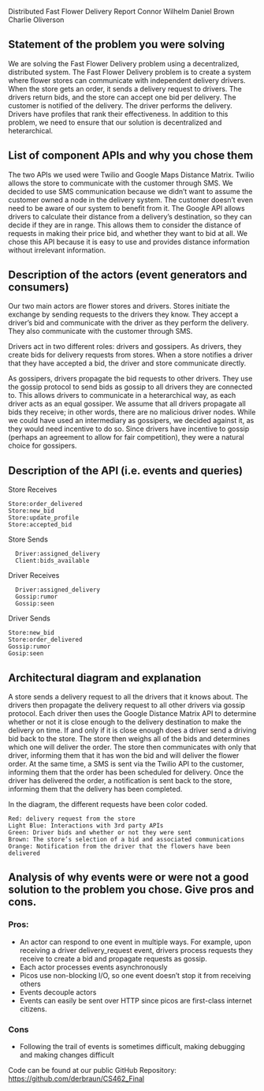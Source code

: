 Distributed Fast Flower Delivery Report
Connor Wilhelm
Daniel Brown
Charlie Oliverson
 
## Statement of the problem you were solving
We are solving the Fast Flower Delivery problem using a decentralized, distributed system. The Fast Flower Delivery problem is to create a system where flower stores can communicate with independent delivery drivers. When the store gets an order, it sends a delivery request to drivers. The drivers return bids, and the store can accept one bid per delivery. The customer is notified of the delivery. The driver performs the delivery. Drivers have profiles that rank their effectiveness. In addition to this problem, we need to ensure that our solution is decentralized and heterarchical.
## List of component APIs and why you chose them
The two APIs we used were Twilio and Google Maps Distance Matrix. Twilio allows the store to communicate with the customer through SMS. We decided to use SMS communication because we didn’t want to assume the customer owned a node in the delivery system. The customer doesn’t even need to be aware of our system to benefit from it. The Google API allows drivers to calculate their distance from a delivery’s destination, so they can decide if they are in range. This allows them to consider the distance of requests in making their price bid, and whether they want to bid at all. We chose this API because it is easy to use and provides distance information without irrelevant information.
## Description of the actors (event generators and consumers)
Our two main actors are flower stores and drivers. Stores initiate the exchange by sending requests to the drivers they know. They accept a driver’s bid and communicate with the driver as they perform the delivery. They also communicate with the customer through SMS.

Drivers act in two different roles: drivers and gossipers. As drivers, they create bids for delivery requests from stores. When a store notifies a driver that they have accepted a bid, the driver and store communicate directly.

As gossipers, drivers propagate the bid requests to other drivers. They use the gossip protocol to send bids as gossip to all drivers they are connected to. This allows drivers to communicate in a heterarchical way, as each driver acts as an equal gossiper. We assume that all drivers propagate all bids they receive; in other words, there are no malicious driver nodes. While we could have used an intermediary as gossipers, we decided against it, as they would need incentive to do so. Since drivers have incentive to gossip (perhaps an agreement to allow for fair competition), they were a natural choice for gossipers.

## Description of the API (i.e. events and queries)
Store Receives
  ```Store:new_order
  Store:order_delivered
  Store:new_bid
  Store:update_profile
  Store:accepted_bid 
```
Store Sends
```  Driver:delivery_request
  Driver:assigned_delivery
  Client:bids_available
```
Driver Receives
```  Driver:delivery_request
  Driver:assigned_delivery
  Gossip:rumor
  Gossip:seen
```
Driver Sends
  ```
  Store:new_bid
  Store:order_delivered
  Gossip:rumor
  Gosip:seen
  ```
## Architectural diagram and explanation
    
A store sends a delivery request to all the drivers that it knows about. The drivers then propagate the delivery request to all other drivers via gossip protocol. Each driver then uses the Google Distance Matrix API to determine whether or not it is close enough to the delivery destination to make the delivery on time. If and only if it is close enough does a driver send a driving bid back to the store. The store then weighs all of the bids and determines which one will deliver the order. The store then communicates with only that driver, informing them that it has won the bid and will deliver the flower order. At the same time, a SMS is sent via the Twilio API to the customer, informing them that the order has been scheduled for delivery. Once the driver has delivered the order, a notification is sent back to the store, informing them that the delivery has been completed.

In the diagram, the different requests have been color coded.
  ```Purple: Entities 
  Red: delivery request from the store
  Light Blue: Interactions with 3rd party APIs
  Green: Driver bids and whether or not they were sent
  Brown: The store’s selection of a bid and associated communications
  Orange: Notification from the driver that the flowers have been delivered
  ```      

## Analysis of why events were or were not a good solution to the problem you chose. Give pros and cons. 
### Pros:
* An actor can respond to one event in multiple ways. For example, upon receiving a driver delivery_request event, drivers process requests they receive to create a bid and propagate requests as gossip.
* Each actor processes events asynchronously
* Picos use non-blocking I/O, so one event doesn’t stop it from receiving others
* Events decouple actors
* Events can easily be sent over HTTP since picos are first-class internet citizens.
### Cons
* Following the trail of events is sometimes difficult, making debugging and making changes difficult

Code can be found at our public GitHub Repository: https://github.com/derbraun/CS462_Final

